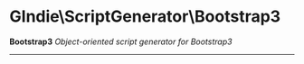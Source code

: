 # GIndie\ScriptGenerator\Bootstrap3
**Bootstrap3** *Object-oriented script generator for Bootstrap3*

---
